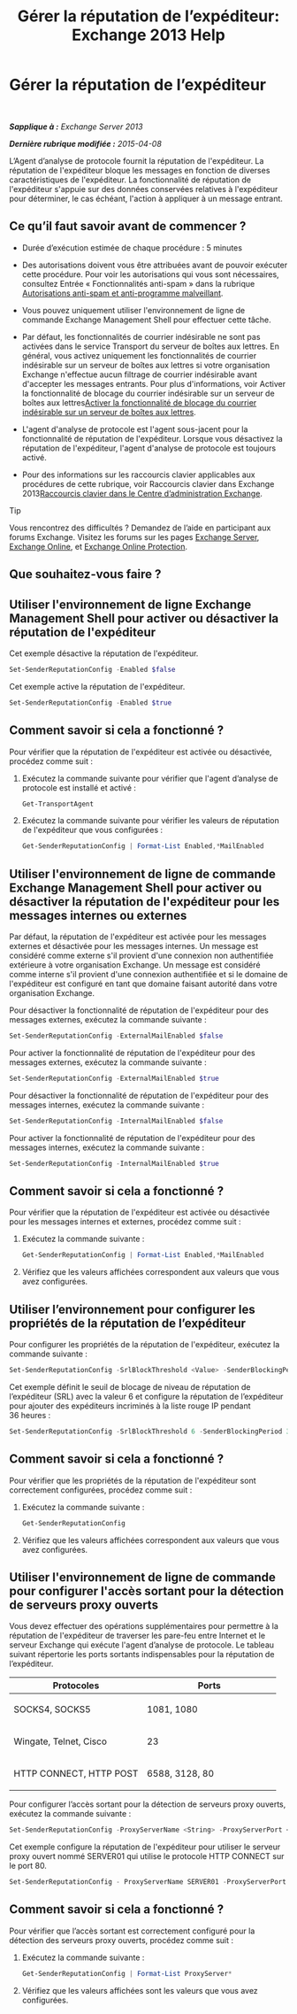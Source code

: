 ﻿---
title: 'Gérer la réputation de l’expéditeur: Exchange 2013 Help'
TOCTitle: Gérer la réputation de l’expéditeur
ms:assetid: f2716bd9-e3ac-46d9-9264-4e3dabfa0f38
ms:mtpsurl: https://technet.microsoft.com/fr-fr/library/Bb125186(v=EXCHG.150)
ms:contentKeyID: 50479550
ms.date: 05/23/2018
mtps_version: v=EXCHG.150
ms.translationtype: MT
---

# Gérer la réputation de l’expéditeur

 

_**Sapplique à :** Exchange Server 2013_

_**Dernière rubrique modifiée :** 2015-04-08_

L’Agent d’analyse de protocole fournit la réputation de l'expéditeur. La réputation de l'expéditeur bloque les messages en fonction de diverses caractéristiques de l'expéditeur. La fonctionnalité de réputation de l'expéditeur s'appuie sur des données conservées relatives à l'expéditeur pour déterminer, le cas échéant, l'action à appliquer à un message entrant.

## Ce qu’il faut savoir avant de commencer ?

  - Durée d’exécution estimée de chaque procédure : 5 minutes

  - Des autorisations doivent vous être attribuées avant de pouvoir exécuter cette procédure. Pour voir les autorisations qui vous sont nécessaires, consultez Entrée « Fonctionnalités anti-spam » dans la rubrique [Autorisations anti-spam et anti-programme malveillant](anti-spam-and-anti-malware-permissions-exchange-2013-help.md).

  - Vous pouvez uniquement utiliser l'environnement de ligne de commande Exchange Management Shell pour effectuer cette tâche.

  - Par défaut, les fonctionnalités de courrier indésirable ne sont pas activées dans le service Transport du serveur de boîtes aux lettres. En général, vous activez uniquement les fonctionnalités de courrier indésirable sur un serveur de boîtes aux lettres si votre organisation Exchange n'effectue aucun filtrage de courrier indésirable avant d'accepter les messages entrants. Pour plus d'informations, voir Activer la fonctionnalité de blocage du courrier indésirable sur un serveur de boîtes aux lettres[Activer la fonctionnalité de blocage du courrier indésirable sur un serveur de boîtes aux lettres](enable-anti-spam-functionality-on-mailbox-servers-exchange-2013-help.md).

  - L'agent d'analyse de protocole est l'agent sous-jacent pour la fonctionnalité de réputation de l'expéditeur. Lorsque vous désactivez la réputation de l'expéditeur, l'agent d'analyse de protocole est toujours activé.

  - Pour des informations sur les raccourcis clavier applicables aux procédures de cette rubrique, voir Raccourcis clavier dans Exchange 2013[Raccourcis clavier dans le Centre d’administration Exchange](keyboard-shortcuts-in-the-exchange-admin-center-exchange-online-protection-help.md).

> [!TIP]
> Vous rencontrez des difficultés ? Demandez de l’aide en participant aux forums Exchange. Visitez les forums sur les pages <a href="https://go.microsoft.com/fwlink/p/?linkid=60612">Exchange Server</a>, <a href="https://go.microsoft.com/fwlink/p/?linkid=267542">Exchange Online</a>, et <a href="https://go.microsoft.com/fwlink/p/?linkid=285351">Exchange Online Protection</a>.


## Que souhaitez-vous faire ?

## Utiliser l'environnement de ligne Exchange Management Shell pour activer ou désactiver la réputation de l'expéditeur

Cet exemple désactive la réputation de l'expéditeur.

```powershell
Set-SenderReputationConfig -Enabled $false
```

Cet exemple active la réputation de l'expéditeur.

```powershell
Set-SenderReputationConfig -Enabled $true
```

## Comment savoir si cela a fonctionné ?

Pour vérifier que la réputation de l'expéditeur est activée ou désactivée, procédez comme suit :

1.  Exécutez la commande suivante pour vérifier que l'agent d’analyse de protocole est installé et activé :
    
    ```powershell
    Get-TransportAgent
    ```

2.  Exécutez la commande suivante pour vérifier les valeurs de réputation de l'expéditeur que vous configurées :
    
    ```powershell
    Get-SenderReputationConfig | Format-List Enabled,*MailEnabled
    ```

## Utiliser l'environnement de ligne de commande Exchange Management Shell pour activer ou désactiver la réputation de l'expéditeur pour les messages internes ou externes

Par défaut, la réputation de l'expéditeur est activée pour les messages externes et désactivée pour les messages internes. Un message est considéré comme externe s'il provient d'une connexion non authentifiée extérieure à votre organisation Exchange. Un message est considéré comme interne s'il provient d'une connexion authentifiée et si le domaine de l'expéditeur est configuré en tant que domaine faisant autorité dans votre organisation Exchange.

Pour désactiver la fonctionnalité de réputation de l'expéditeur pour des messages externes, exécutez la commande suivante :

```powershell
Set-SenderReputationConfig -ExternalMailEnabled $false
```

Pour activer la fonctionnalité de réputation de l'expéditeur pour des messages externes, exécutez la commande suivante :

```powershell
Set-SenderReputationConfig -ExternalMailEnabled $true
```

Pour désactiver la fonctionnalité de réputation de l'expéditeur pour des messages internes, exécutez la commande suivante :

```powershell
Set-SenderReputationConfig -InternalMailEnabled $false
```

Pour activer la fonctionnalité de réputation de l'expéditeur pour des messages internes, exécutez la commande suivante :

```powershell
Set-SenderReputationConfig -InternalMailEnabled $true
```

## Comment savoir si cela a fonctionné ?

Pour vérifier que la réputation de l'expéditeur est activée ou désactivée pour les messages internes et externes, procédez comme suit :

1.  Exécutez la commande suivante :
    
    ```powershell
    Get-SenderReputationConfig | Format-List Enabled,*MailEnabled
    ```

2.  Vérifiez que les valeurs affichées correspondent aux valeurs que vous avez configurées.

## Utiliser l’environnement pour configurer les propriétés de la réputation de l’expéditeur

Pour configurer les propriétés de la réputation de l'expéditeur, exécutez la commande suivante :

```powershell
Set-SenderReputationConfig -SrlBlockThreshold <Value> -SenderBlockingPeriod <Hours>
```

Cet exemple définit le seuil de blocage de niveau de réputation de l’expéditeur (SRL) avec la valeur 6 et configure la réputation de l’expéditeur pour ajouter des expéditeurs incriminés à la liste rouge IP pendant 36 heures :

```powershell
Set-SenderReputationConfig -SrlBlockThreshold 6 -SenderBlockingPeriod 36
```

## Comment savoir si cela a fonctionné ?

Pour vérifier que les propriétés de la réputation de l'expéditeur sont correctement configurées, procédez comme suit :

1.  Exécutez la commande suivante :
    
    ```powershell
    Get-SenderReputationConfig
    ```

2.  Vérifiez que les valeurs affichées correspondent aux valeurs que vous avez configurées.

## Utiliser l'environnement de ligne de commande pour configurer l'accès sortant pour la détection de serveurs proxy ouverts

Vous devez effectuer des opérations supplémentaires pour permettre à la réputation de l'expéditeur de traverser les pare-feu entre Internet et le serveur Exchange qui exécute l'agent d’analyse de protocole. Le tableau suivant répertorie les ports sortants indispensables pour la réputation de l’expéditeur.


<table>
<colgroup>
<col style="width: 50%" />
<col style="width: 50%" />
</colgroup>
<thead>
<tr class="header">
<th>Protocoles</th>
<th>Ports</th>
</tr>
</thead>
<tbody>
<tr class="odd">
<td><p>SOCKS4, SOCKS5</p></td>
<td><p>1081, 1080</p></td>
</tr>
<tr class="even">
<td><p>Wingate, Telnet, Cisco</p></td>
<td><p>23</p></td>
</tr>
<tr class="odd">
<td><p>HTTP CONNECT, HTTP POST</p></td>
<td><p>6588, 3128, 80</p></td>
</tr>
</tbody>
</table>


Pour configurer l’accès sortant pour la détection de serveurs proxy ouverts, exécutez la commande suivante :

```powershell
Set-SenderReputationConfig -ProxyServerName <String> -ProxyServerPort <Port> -ProxyServerType <String>
```

Cet exemple configure la réputation de l'expéditeur pour utiliser le serveur proxy ouvert nommé SERVER01 qui utilise le protocole HTTP CONNECT sur le port 80.

```powershell
Set-SenderReputationConfig - ProxyServerName SERVER01 -ProxyServerPort 80 -ProxyServerType HttpConnect
```

## Comment savoir si cela a fonctionné ?

Pour vérifier que l’accès sortant est correctement configuré pour la détection des serveurs proxy ouverts, procédez comme suit :

1.  Exécutez la commande suivante :
    
    ```powershell
    Get-SenderReputationConfig | Format-List ProxyServer*
    ```

2.  Vérifiez que les valeurs affichées sont les valeurs que vous avez configurées.

